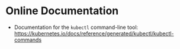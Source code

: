 Online Documentation
====================

- Documentation for the `kubectl` command-line tool: <https://kubernetes.io/docs/reference/generated/kubectl/kubectl-commands>